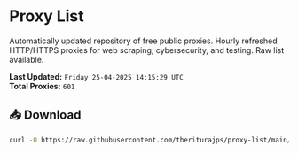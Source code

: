 # Proxy List

Automatically updated repository of free public proxies. Hourly refreshed HTTP/HTTPS proxies for web scraping, cybersecurity, and testing. Raw list available.

**Last Updated:** `Friday 25-04-2025 14:15:29 UTC`  
**Total Proxies:** `601`

## 📥 Download
```bash
curl -O https://raw.githubusercontent.com/theriturajps/proxy-list/main/proxies.txt
